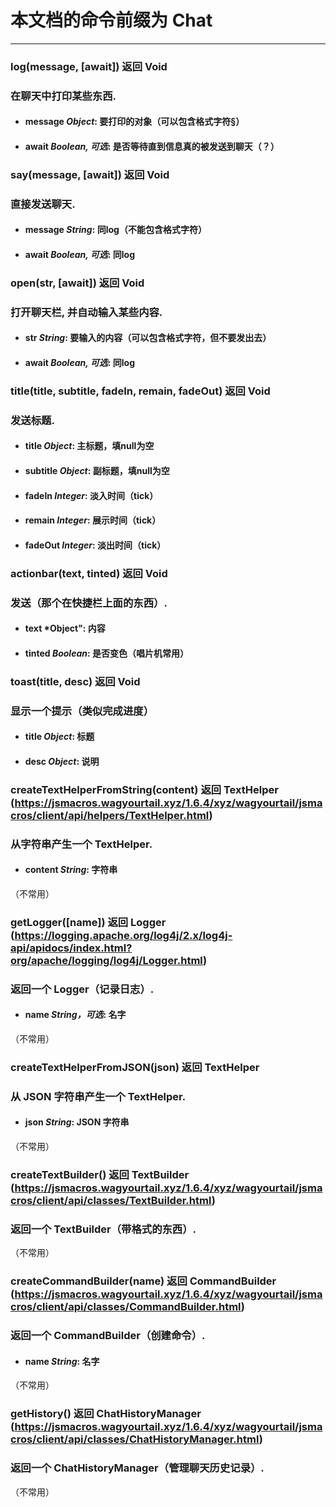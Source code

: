 # 本文档的命令前缀为 Chat
--------------------
### log(message, [await]) 返回 Void
### 在聊天中打印某些东西.
* #### message *Object*: 要打印的对象（可以包含格式字符§）
* #### await *Boolean, 可选*: 是否等待直到信息真的被发送到聊天（？）
### say(message, [await]) 返回 Void
### 直接发送聊天.
* #### message *String*: 同log（不能包含格式字符）
* #### await *Boolean, 可选*: 同log
### open(str, [await]) 返回 Void
### 打开聊天栏, 并自动输入某些内容.
* #### str *String*: 要输入的内容（可以包含格式字符，但不要发出去）
* #### await *Boolean, 可选*: 同log
### title(title, subtitle, fadeIn, remain, fadeOut) 返回 Void
### 发送标题.
* #### title *Object*: 主标题，填null为空
* #### subtitle *Object*: 副标题，填null为空
* #### fadeIn *Integer*: 淡入时间（tick）
* #### remain *Integer*: 展示时间（tick）
* #### fadeOut *Integer*: 淡出时间（tick）
### actionbar(text, tinted) 返回 Void
### 发送（那个在快捷栏上面的东西）.
* #### text *Object": 内容
* #### tinted *Boolean*: 是否变色（唱片机常用）
### toast(title, desc) 返回 Void
### 显示一个提示（类似完成进度）
* #### title *Object*: 标题
* #### desc *Object*: 说明
### createTextHelperFromString(content) 返回 TextHelper (https://jsmacros.wagyourtail.xyz/1.6.4/xyz/wagyourtail/jsmacros/client/api/helpers/TextHelper.html)
### 从字符串产生一个 TextHelper.
* #### content *String*: 字符串
（不常用）
### getLogger([name]) 返回 Logger (https://logging.apache.org/log4j/2.x/log4j-api/apidocs/index.html?org/apache/logging/log4j/Logger.html)
### 返回一个 Logger（记录日志）.
* #### name *String，可选*: 名字
（不常用）
### createTextHelperFromJSON(json) 返回 TextHelper
### 从 JSON 字符串产生一个 TextHelper.
* #### json *String*: JSON 字符串
（不常用）
### createTextBuilder() 返回 TextBuilder (https://jsmacros.wagyourtail.xyz/1.6.4/xyz/wagyourtail/jsmacros/client/api/classes/TextBuilder.html)
### 返回一个 TextBuilder（带格式的东西）.
（不常用）
### createCommandBuilder(name) 返回 CommandBuilder (https://jsmacros.wagyourtail.xyz/1.6.4/xyz/wagyourtail/jsmacros/client/api/classes/CommandBuilder.html)
### 返回一个 CommandBuilder（创建命令）.
* #### name *String*: 名字
（不常用）
### getHistory() 返回 ChatHistoryManager (https://jsmacros.wagyourtail.xyz/1.6.4/xyz/wagyourtail/jsmacros/client/api/classes/ChatHistoryManager.html)
### 返回一个 ChatHistoryManager（管理聊天历史记录）.
（不常用）
